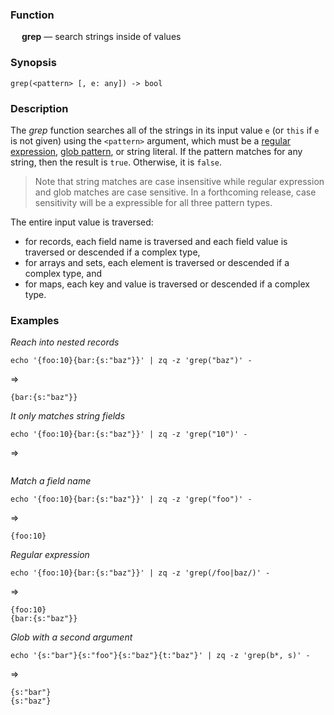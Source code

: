 ### Function

&emsp; **grep** &mdash; search strings inside of values

### Synopsis

```
grep(<pattern> [, e: any]) -> bool
```
### Description

The _grep_ function searches all of the strings in its input value `e`
(or `this` if `e` is not given)
 using the `<pattern>` argument, which must be a
[regular expression](../overview/search-expressions.md#regular-expressions),
[glob pattern](../overview/search-expressions.md#globs), or string literal.
If the pattern matches for any string, then the result is `true`.  Otherwise, it is `false`.

> Note that string matches are case insensitive while regular expression
> and glob matches are case sensitive.  In a forthcoming release, case sensitivity
> will be a expressible for all three pattern types.

The entire input value is traversed:
* for records, each field name is traversed and each field value is traversed or descended
if a complex type,
* for arrays and sets, each element is traversed or descended if a complex type, and
* for maps, each key and value is traversed or descended if a complex type.

### Examples

_Reach into nested records_
```mdtest-command
echo '{foo:10}{bar:{s:"baz"}}' | zq -z 'grep("baz")' -
```
=>
```mdtest-output
{bar:{s:"baz"}}
```
_It only matches string fields_
```mdtest-command
echo '{foo:10}{bar:{s:"baz"}}' | zq -z 'grep("10")' -
```
=>
```mdtest-output
```
_Match a field name_
```mdtest-command
echo '{foo:10}{bar:{s:"baz"}}' | zq -z 'grep("foo")' -
```
=>
```mdtest-output
{foo:10}
```
_Regular expression_
```mdtest-command
echo '{foo:10}{bar:{s:"baz"}}' | zq -z 'grep(/foo|baz/)' -
```
=>
```mdtest-output
{foo:10}
{bar:{s:"baz"}}
```
_Glob with a second argument_

```mdtest-command
echo '{s:"bar"}{s:"foo"}{s:"baz"}{t:"baz"}' | zq -z 'grep(b*, s)' -
```
=>
```mdtest-output
{s:"bar"}
{s:"baz"}
```

